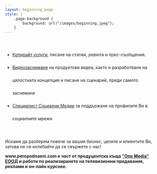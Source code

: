 ```yaml
---
layout: beginning_page
style: |
    .page-background {
        background: url("/images/beginning.jpeg");
    }
---
```

<br>
<ul style="line-height:300%;">
<li><a href="https://peropodnaem.com/услуги/писане-статии-сценарии/">Копирайт услуги</a>, писане на статии, ревюта и прес-съобщения.</li>
<li><a href="https://peropodnaem.com/услуги/видеозаснемане/">Видеозаснемане</a> на продуктови видеа, както и разработване на цялостната концепция и писане на сценарий, преди самото заснемане</li>
<li><a href="https://peropodnaem.com/услуги/специалист-социални-медии/">Специалист Социални Медии</a> за поддържане на профилите Ви в социалните мрежи</li>
</ul>
<br>
<p>Искаме да разберем повече за вашия бизнес, целите и клиентите Ви, затова не се колебайте да се свържете с нас!</p>

<p><strong>www.peropodnaem.com e част от продуцентска къща <a href="https://onemedia.bg">"One Media" ЕООД</a> и работи по реализирането на телевизионни предавания, реклами и он-лайн курсове.</strong></p>
<br>
